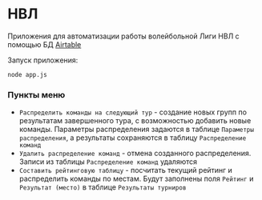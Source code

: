 # НВЛ

Приложения для автоматизации работы волейбольной Лиги НВЛ с помощью БД [Airtable](https://airtable.com/app1MljghZX5136lh)

Запуск приложения: 
```
node app.js
```

### Пункты меню
* `Распределить команды на следующий тур` - создание новых групп по результатам завершенного тура, с возможностью добавить новые команды. Параметры распределения задаются в таблице `Параметры распределения`, а результаты сохраняются в таблицу `Распределение команд`
* `Удалить распределение команд` - отмена созданного распределения. Записи из таблицы `Распределение команд` удаляются
* `Составить рейтинговую таблицу` - посчитать текущий рейтинг и распределить команды по местам. Будут заполнены поля `Рейтинг` и `Результат (место)` в таблице `Результаты турниров`
